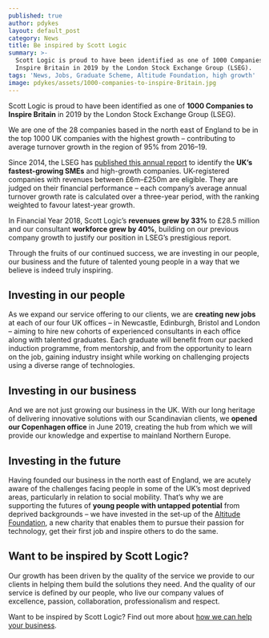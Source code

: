 ```yaml
---
published: true
author: pdykes
layout: default_post
category: News
title: Be inspired by Scott Logic
summary: >-
  Scott Logic is proud to have been identified as one of 1000 Companies to
  Inspire Britain in 2019 by the London Stock Exchange Group (LSEG).
tags: 'News, Jobs, Graduate Scheme, Altitude Foundation, high growth'
image: pdykes/assets/1000-companies-to-inspire-Britain.jpg
---
```

Scott Logic is proud to have been identified as one of **1000 Companies to Inspire Britain** in 2019 by the London Stock Exchange Group (LSEG).

We are one of the 28 companies based in the north east of England to be in the top 1000 UK companies with the highest growth – contributing to average turnover growth in the region of 95% from 2016–19.

Since 2014, the LSEG has [published this annual report](https://www.lseg.com/resources/1000-companies-inspire/2019-report-1000-companies-uk) to identify the **UK’s fastest-growing SMEs** and high-growth companies. UK-registered companies with revenues between £6m–£250m are eligible. They are judged on their financial performance – each company’s average annual turnover growth rate is calculated over a three-year period, with the ranking weighted to favour latest-year growth.

In Financial Year 2018, Scott Logic’s **revenues grew by 33%** to £28.5 million and our consultant **workforce grew by 40%**, building on our previous company growth to justify our position in LSEG’s prestigious report.

Through the fruits of our continued success, we are investing in our people, our business and the future of talented young people in a way that we believe is indeed truly inspiring. 

## Investing in our people

As we expand our service offering to our clients, we are **creating new jobs** at each of our four UK offices – in Newcastle, Edinburgh, Bristol and London – aiming to hire new cohorts of experienced consultants in each office along with talented graduates. Each graduate will benefit from our packed induction programme, from mentorship, and from the opportunity to learn on the job, gaining industry insight while working on challenging projects using a diverse range of technologies.

## Investing in our business

And we are not just growing our business in the UK. With our long heritage of delivering innovative solutions with our Scandinavian clients, we **opened our Copenhagen office** in June 2019, creating the hub from which we will provide our knowledge and expertise to mainland Northern Europe.

## Investing in the future

Having founded our business in the north east of England, we are acutely aware of the challenges facing people in some of the UK’s most deprived areas, particularly in relation to social mobility. That’s why we are supporting the futures of **young people with untapped potential** from deprived backgrounds – we have invested in the set-up of the [Altitude Foundation](https://altitudefoundation.org/), a new charity that enables them to pursue their passion for technology, get their first job and inspire others to do the same.

## Want to be inspired by Scott Logic?

Our growth has been driven by the quality of the service we provide to our clients in helping them build the solutions they need. And the quality of our service is defined by our people, who live our company values of excellence, passion, collaboration, professionalism and respect.

Want to be inspired by Scott Logic? Find out more about [how we can help your business](https://www.scottlogic.com/).

